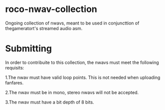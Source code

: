 # roco-nwav-collection
Ongoing collection of nwavs, meant to be used in conjuncttion of thegameratort's streamed audio asm.

# Submitting
In order to contribuite to this collection, the nwavs must meet the following requisits:

1.The nwav must have valid loop points. This is not needed when uploading fanfares.

2.The nwav must be in mono, stereo nwavs will not be accepted.

3.The nwav must have a bit depth of 8 bits.
